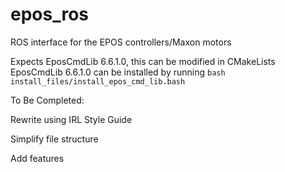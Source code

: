 # epos_ros
ROS interface for the EPOS controllers/Maxon motors

Expects EposCmdLib 6.6.1.0, this can be modified in CMakeLists
EposCmdLib 6.6.1.0 can be installed by running `bash install_files/install_epos_cmd_lib.bash`

To Be Completed:

Rewrite using IRL Style Guide

Simplify file structure

Add features
